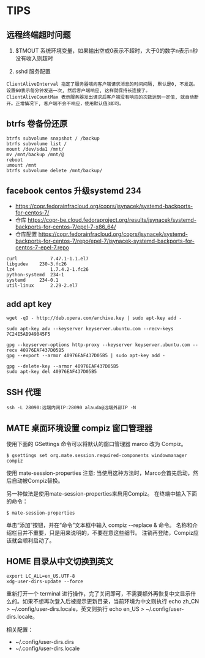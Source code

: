 # TIPS 


## 远程终端超时问题

1. $TMOUT 系统环境变量，如果输出空或0表示不超时，大于0的数字n表示n秒没有收入则超时

2. sshd 服务配置 

```
ClientAliveInterval 指定了服务器端向客户端请求消息的时间间隔, 默认是0, 不发送。设置60表示每分钟发送一次, 然后客户端响应, 这样就保持长连接了。
ClientAliveCountMax 表示服务器发出请求后客户端没有响应的次数达到一定值, 就自动断开。正常情况下, 客户端不会不响应，使用默认值3即可。
```

## btrfs 卷备份还原

```
btrfs subvolume snapshot / /backup
btrfs subvolume list /
mount /dev/sda1 /mnt/
mv /mnt/backup /mnt/@
reboot
umount /mnt
btrfs subvolume delete /mnt/backup/
```

## facebook centos 升级systemd 234

* https://copr.fedorainfracloud.org/coprs/jsynacek/systemd-backports-for-centos-7/ 
* 仓库     https://copr-be.cloud.fedoraproject.org/results/jsynacek/systemd-backports-for-centos-7/epel-7-x86_64/
* 仓库配置 https://copr.fedorainfracloud.org/coprs/jsynacek/systemd-backports-for-centos-7/repo/epel-7/jsynacek-systemd-backports-for-centos-7-epel-7.repo

```
curl 	        7.47.1-1.1.el7 	
libgudev 	230-3.fc26
lz4 	        1.7.4.2-1.fc26
python-systemd 	234-1
systemd 	234-0.1
util-linux      2.29-2.el7 
```

## add apt key

```
wget -qO - http://deb.opera.com/archive.key | sudo apt-key add -
```

```
sudo apt-key adv --keyserver keyserver.ubuntu.com --recv-keys 7C24E5AB949045F5
```

```
gpg --keyserver-options http-proxy --keyserver keyserver.ubuntu.com --recv 40976EAF437D05B5
gpg --export --armor 40976EAF437D05B5 | sudo apt-key add -
```

```
gpg --delete-key --armor 40976EAF437D05B5
sudo apt-key del 40976EAF437D05B5
```

## SSH 代理

```
ssh -L 28090:远端内网IP:28090 alauda@远端外部IP -N

```


## MATE 桌面环境设置 compiz 窗口管理器

使用下面的 GSettings 命令可以将默认的窗口管理器 marco 改为 Compiz。

    $ gsettings set org.mate.session.required-components windowmanager compiz

使用 mate-session-properties 注意: 当使用这种方法时，Marco会首先启动，然后自动被Compiz替换。

另一种做法是使用mate-session-properties来启用Compiz。 在终端中输入下面的命令：

    $ mate-session-properties

单击“添加”按钮，并在“命令”文本框中输入 compiz --replace & 命令。 名称和介绍栏目并不重要，只是用来说明的，不要在意这些细节。 注销再登陆，Compiz应该就会顺利启动了。 

## HOME 目录从中文切换到英文

```
export LC_ALL=en_US.UTF-8
xdg-user-dirs-update --force
```

重新打开一个 terminal 进行操作，完了关闭即可，不需要额外再恢复中文显示什么的。如果不想再次登入后被提示更新目录，当前环境为中文则执行 echo zh_CN > ~/.config/user-dirs.locale，英文则执行 echo en_US > ~/.config/user-dirs.locale。

相关配置：
* ~/.config/user-dirs.dirs 
* ~/.config/user-dirs.locale
